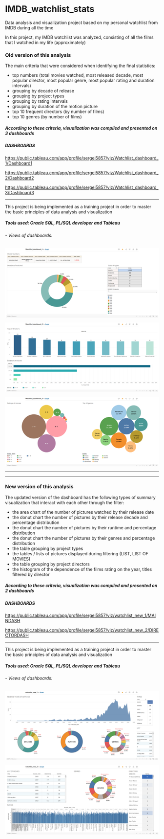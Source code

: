 # IMDB_watchlist_stats
Data analysis and visualization project based on my personal watchlist from IMDB during all the time

In this project, my IMDB watchlist was analyzed, consisting of all the films that I watched in my life (approximately)


### Old version of this analysis

The main criteria that were considered when identifying the final statistics:
- top numbers (total movies watched, most released decade, most popular director, most popular genre, most popular rating and duration intervals)
- grouping by decade of release
- grouping by project types
- grouping by rating intervals
- grouping by duration of the motion picture
- top 10 frequent directors (by number of films)
- top 10 genres (by number of films)


##### According to these criteria, visualization was compiled and presented on 3 dashboards

##### DASHBOARDS

https://public.tableau.com/app/profile/sergei5857/viz/Watchlist_dashboard_1/Dashboard1

https://public.tableau.com/app/profile/sergei5857/viz/Watchlist_dashboard_2/Dashboard2

https://public.tableau.com/app/profile/sergei5857/viz/Watchlist_dashboard_3/Dashboard3
_____________________________________

This project is being implemented as a training project in order to master the basic principles of data analysis and visualization

##### Tools used: Oracle SQL, PL/SQL developer and Tableau

###### - Views of dashboards:


![image](https://github.com/Wreiler/IMDB_watchlist_stats/blob/main/watchlist_work1.png)

![image](https://github.com/Wreiler/IMDB_watchlist_stats/blob/main/watchlist_work2.png)

![image](https://github.com/Wreiler/IMDB_watchlist_stats/blob/main/watchlist_work3.png)

_____________________________________________________________________________________________________
-----------------------------------------------------------------------------------------------------

### New version of this analysis

The updated version of the dashboard has the following types of summary visualization that interact with each other through the filter:
- the area chart of the number of pictures watched by their release date
- the donut chart the number of pictures by their release decade and percentage distribution
- the donut chart the number of pictures by their runtime and percentage distribution
- the donut chart the number of pictures by their genres and percentage distribution
- the table grouping by project types
- the tables / lists of pictures displayed during filtering (LIST, LIST OF MOVIES)
- the table grouping by project directors
- the histogram of the dependence of the films rating on the year, titles filtered by director


##### According to these criteria, visualization was compiled and presented on 2 dashboards

##### DASHBOARDS

https://public.tableau.com/app/profile/sergei5857/viz/watchlist_new_1/MAINDASH

https://public.tableau.com/app/profile/sergei5857/viz/watchlist_new_2/DIRECTORDASH
_____________________________________

This project is being implemented as a training project in order to master the basic principles of data analysis and visualization

##### Tools used: Oracle SQL, PL/SQL developer and Tableau

###### - Views of dashboards:


![image](https://github.com/Wreiler/IMDB_watchlist_stats/blob/main/watchlist_new_work1.png)

![image](https://github.com/Wreiler/IMDB_watchlist_stats/blob/main/watchlist_new_work2.png)
